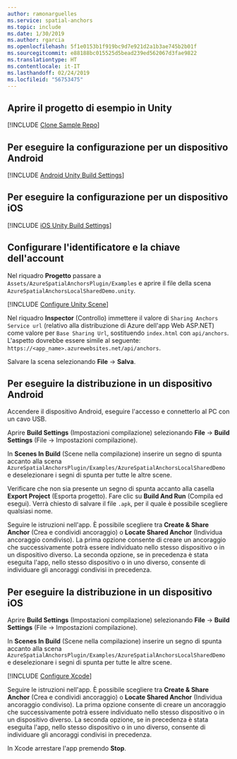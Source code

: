 ```yaml
---
author: ramonarguelles
ms.service: spatial-anchors
ms.topic: include
ms.date: 1/30/2019
ms.author: rgarcia
ms.openlocfilehash: 5f1e0153b1f919bc9d7e921d2a1b3ae745b2b01f
ms.sourcegitcommit: e88188bc015525d5bead239ed562067d3fae9822
ms.translationtype: HT
ms.contentlocale: it-IT
ms.lasthandoff: 02/24/2019
ms.locfileid: "56753475"
---
```

## <a name="open-the-sample-project-in-unity"></a>Aprire il progetto di esempio in Unity

[!INCLUDE [Clone Sample Repo](spatial-anchors-clone-sample-repository.md)]

## <a name="to-set-up-for-an-android-device"></a>Per eseguire la configurazione per un dispositivo Android

[!INCLUDE [Android Unity Build Settings](spatial-anchors-unity-android-build-settings.md)]

## <a name="to-set-up-for-an-ios-device"></a>Per eseguire la configurazione per un dispositivo iOS

[!INCLUDE [iOS Unity Build Settings](spatial-anchors-unity-ios-build-settings.md)]

## <a name="configure-account-identifier-and-key"></a>Configurare l'identificatore e la chiave dell'account

Nel riquadro **Progetto** passare a `Assets/AzureSpatialAnchorsPlugin/Examples` e aprire il file della scena `AzureSpatialAnchorsLocalSharedDemo.unity`.

[!INCLUDE [Configure Unity Scene](spatial-anchors-unity-configure-scene.md)]

Nel riquadro **Inspector** (Controllo) immettere il valore di `Sharing Anchors Service url` (relativo alla distribuzione di Azure dell'app Web ASP.NET) come valore per `Base Sharing Url`, sostituendo `index.html` con `api/anchors`. L'aspetto dovrebbe essere simile al seguente: `https://<app_name>.azurewebsites.net/api/anchors`.

Salvare la scena selezionando **File** -> **Salva**.

## <a name="to-deploy-to-an-android-device"></a>Per eseguire la distribuzione in un dispositivo Android

Accendere il dispositivo Android, eseguire l'accesso e connetterlo al PC con un cavo USB.

Aprire **Build Settings** (Impostazioni compilazione) selezionando **File** -> **Build Settings** (File -> Impostazioni compilazione).

In **Scenes In Build** (Scene nella compilazione) inserire un segno di spunta accanto alla scena `AzureSpatialAnchorsPlugin/Examples/AzureSpatialAnchorsLocalSharedDemo` e deselezionare i segni di spunta per tutte le altre scene.

Verificare che non sia presente un segno di spunta accanto alla casella **Export Project** (Esporta progetto). Fare clic su **Build And Run** (Compila ed esegui). Verrà chiesto di salvare il file `.apk`, per il quale è possibile scegliere qualsiasi nome.

Seguire le istruzioni nell'app. È possibile scegliere tra **Create & Share Anchor** (Crea e condividi ancoraggio) o **Locate Shared Anchor** (Individua ancoraggio condiviso). La prima opzione consente di creare un ancoraggio che successivamente potrà essere individuato nello stesso dispositivo o in un dispositivo diverso. La seconda opzione, se in precedenza è stata eseguita l'app, nello stesso dispositivo o in uno diverso, consente di individuare gli ancoraggi condivisi in precedenza.

## <a name="to-deploy-to-an-ios-device"></a>Per eseguire la distribuzione in un dispositivo iOS

Aprire **Build Settings** (Impostazioni compilazione) selezionando **File** -> **Build Settings** (File -> Impostazioni compilazione).

In **Scenes In Build** (Scene nella compilazione) inserire un segno di spunta accanto alla scena `AzureSpatialAnchorsPlugin/Examples/AzureSpatialAnchorsLocalSharedDemo` e deselezionare i segni di spunta per tutte le altre scene.

[!INCLUDE [Configure Xcode](spatial-anchors-unity-ios-xcode.md)]

Seguire le istruzioni nell'app. È possibile scegliere tra **Create & Share Anchor** (Crea e condividi ancoraggio) o **Locate Shared Anchor** (Individua ancoraggio condiviso). La prima opzione consente di creare un ancoraggio che successivamente potrà essere individuato nello stesso dispositivo o in un dispositivo diverso. La seconda opzione, se in precedenza è stata eseguita l'app, nello stesso dispositivo o in uno diverso, consente di individuare gli ancoraggi condivisi in precedenza.

In Xcode arrestare l'app premendo **Stop**.
